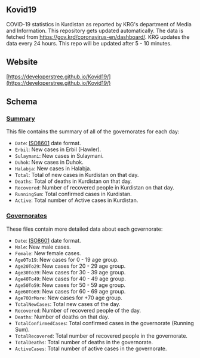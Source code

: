 
## Kovid19
COVID-19 statistics in Kurdistan as reported by KRG's department of Media and Information. This repository gets updated automatically. The data is fetched from https://gov.krd/coronavirus-en/dashboard/. KRG updates the data every 24 hours. This repo will be updated after 5 - 10 minutes.

## Website
[https://developerstree.github.io/Kovid19/](https://developerstree.github.io/Kovid19/)

## Schema

### [Summary](/data)
This file contains the summary of all of the governorates for each day:
 - `Date`: [ISO8601](https://en.wikipedia.org/wiki/ISO_8601) date format.
 - `Erbil`: New cases in Erbil (Hawler).
 - `Sulaymani`: New cases in Sulaymani.
 - `Duhok`: New cases in Duhok.
 - `Halabja`: New cases in Halabja.
 - `Total`: Total of new cases in Kurdistan on that day.
 - `Deaths`: Total of deaths in Kurdistan on that day.
 - `Recovered`: Number of recovered people in Kurdistan on that day.
 - `RunningSum`: Total confirmed cases in Kurdistan.
 - `Active`: Total number of Active cases in Kurdistan.

### [Governorates](/data/governorates)
These files contain more detailed data about each governorate:
 - `Date`: [ISO8601](https://en.wikipedia.org/wiki/ISO_8601) date format.     
 - `Male`: New male cases. 
 - `Female`:  New female cases. 
 - `Age0To19`:  New cases for 0 - 19 age group. 
 - `Age20To29`:  New cases for 20 - 29 age group. 
 - `Age30To39`:  New cases for 30 - 39 age group.  
 - `Age40To49`:  New cases for 40 - 49 age group. 
 - `Age50To59`: New cases for 50 - 59 age group. 
 - `Age60To69`: New cases for 60 - 69 age group.   
 - `Age70OrMore`: New cases for +70 age group. 
 - `TotalNewCases`: Total new cases of the day.
 - `Recovered`:  Number of recovered people of the day. 
 - `Deaths`:  Number of deaths on that day.
 - `TotalConfirmedCases`: Total confirmed cases in the governorate (Running Sum).
 - `TotalRecovered`:  Total number of recovered people in the governorate.
 - `TotalDeaths`:  Total number of deaths in the governorate.
 - `ActiveCases`: Total number of active cases in the governorate.
